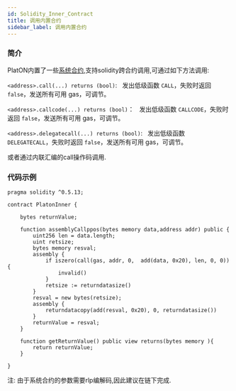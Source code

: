 ```yaml
---
id: Solidity_Inner_Contract
title: 调用内置合约
sidebar_label: 调用内置合约
---
```


### 简介
PlatON内置了一些[系统合约](/docs/zh-CN/PlatON_system_contract),支持solidity跨合约调用,可通过如下方法调用:

``<address>.call(...) returns (bool)``:
    发出低级函数 ``CALL``，失败时返回 ``false``，发送所有可用 gas，可调节。

``<address>.callcode(...) returns (bool)``：
    发出低级函数 ``CALLCODE``，失败时返回 ``false``，发送所有可用 gas，可调节。

``<address>.delegatecall(...) returns (bool)``:
    发出低级函数 ``DELEGATECALL``，失败时返回 ``false``，发送所有可用 gas，可调节。

或者通过内联汇编的call操作码调用.

### 代码示例
```
pragma solidity ^0.5.13;

contract PlatonInner {

    bytes returnValue;

    function assemblyCallppos(bytes memory data,address addr) public {
        uint256 len = data.length;
        uint retsize;
        bytes memory resval;
        assembly {
            if iszero(call(gas, addr, 0,  add(data, 0x20), len, 0, 0)) {
                invalid()
            }
            retsize := returndatasize()
        }
        resval = new bytes(retsize);
        assembly {
            returndatacopy(add(resval, 0x20), 0, returndatasize())
        }
        returnValue = resval;
    }

    function getReturnValue() public view returns(bytes memory ){
        return returnValue;
    }

}
```

注: 由于系统合约的参数需要rlp编解码,因此建议在链下完成.
